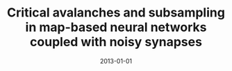 ---
title: "Critical avalanches and subsampling in map-based neural networks coupled with noisy synapses"
collection: publications
permalink: /publication/2013-01-01-Critical-avalanches-and-subsampling-in-map-based-neural-networks-coupled-with-noisy-synapses
date: 2013-01-01
year: 2013
venue: 'Phys. Rev. E'
paperurl: 'https://dx.doi.org/10.1103/PhysRevE.88.024701'
citation: ' <u>Mauricio Girardi-Schappo</u>,  Osame Kinouchi,  Marcelo Tragtenberg, &quot;Critical avalanches and subsampling in map-based neural networks coupled with noisy synapses.&quot; Phys. Rev. E, 2013.'
pubtype:  paper
---